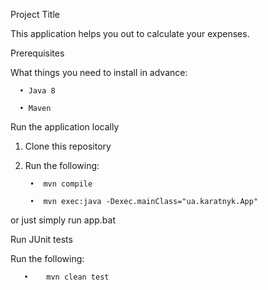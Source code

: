 Project Title

This application helps you out to calculate your expenses.

Prerequisites

What things you need to install in advance:

      •	Java 8

      •	Maven

Run the application locally

1.	Clone this repository 

2.	Run the following:

         •	mvn compile

         •	mvn exec:java -Dexec.mainClass="ua.karatnyk.App"
         
or just simply run app.bat

Run JUnit tests

Run the following:

       •	mvn clean test


